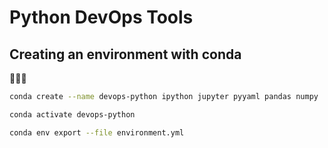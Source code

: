# Python DevOps Tools

## Creating an environment with conda

🐍🐍🐍

```sh
conda create --name devops-python ipython jupyter pyyaml pandas numpy

conda activate devops-python

conda env export --file environment.yml
```
